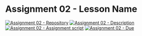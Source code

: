 # Assignment 02 - Lesson Name

[![Assignment 02 - Repository](https://img.shields.io/badge/Assignment02-Repository-blue?style=for-the-badge)](https://classroom.github.com/a/4FgCLmLn)
[![Assignment 02 - Description](https://img.shields.io/badge/02-Description-blue?style=for-the-badge)](https://wellesley-bisc195.github.io/assignments/Assignment02)
[![Assignment 02 - Assignment script](https://img.shields.io/badge/02-Script-blue?style=for-the-badge)](https://wellesley-bisc195.github.io/assignments/assignment02/#assignment02_code)
[![Assignment 02 - Due](https://img.shields.io/badge/Due-2021%2F06%2F14-orange?style=for-the-badge)](https://wellesley-bisc195.github.io/assignments/Assignment02)
